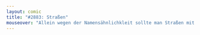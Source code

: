 ```yaml
---
layout: comic
title: "#2883: Straßen"
mouseover: "Allein wegen der Namensähnlichkleit sollte man Straßen mit Strass verzieren."
---
```

